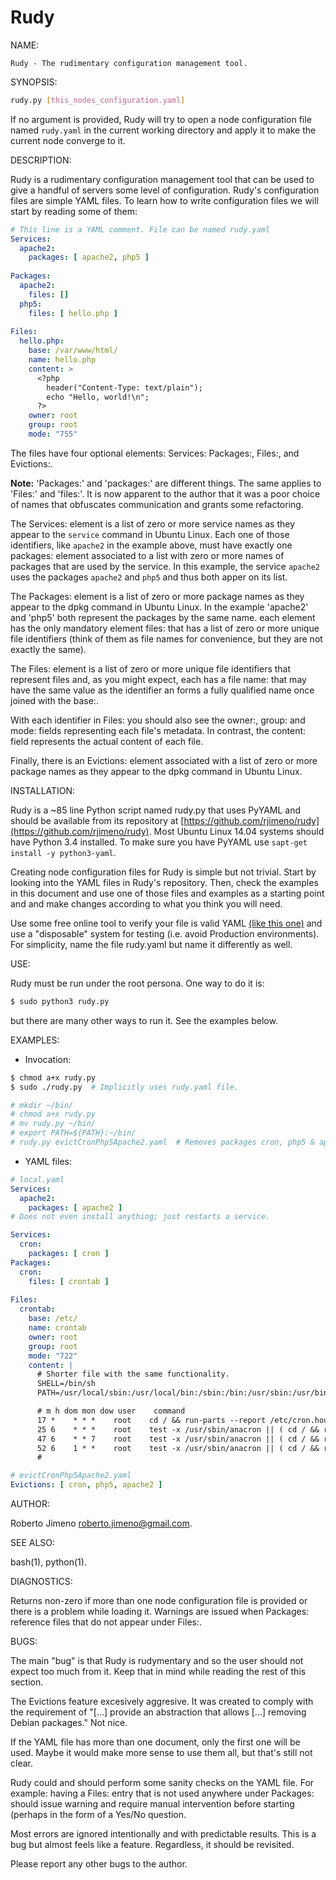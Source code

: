 # Rudy


NAME:

    Rudy - The rudimentary configuration management tool.

    
SYNOPSIS:

```bash
rudy.py [this_nodes_configuration.yaml]
```

If no argument is provided, Rudy will try to open a node configuration file
named `rudy.yaml` in the current working directory and apply it to make the 
current node converge to it.

    
DESCRIPTION:

Rudy is a rudimentary configuration management tool that can be used to 
give a handful of servers some level of configuration. Rudy's configuration 
files are simple YAML files. To learn how to write configuration files we will
start by reading some of them:

```yaml
# This line is a YAML comment. File can be named rudy.yaml
Services:
  apache2:
    packages: [ apache2, php5 ]
    
Packages:
  apache2:
    files: []
  php5:
    files: [ hello.php ]
    
Files:
  hello.php:
    base: /var/www/html/
    name: hello.php
    content: >
      <?php
        header("Content-Type: text/plain");
        echo "Hello, world!\n";
      ?>
    owner: root
    group: root
    mode: "755"
```

The files have four optional elements: Services: Packages:, Files:, and 
Evictions:.

**Note:** 'Packages:' and 'packages:' are different things. The same applies 
to 'Files:' and 'files:'. It is now apparent to the author that it was a poor
choice of names that obfuscates communication and grants some refactoring.

The Services: element is a list of zero or more service names as they appear 
to the `service` command in Ubuntu Linux. Each one of those identifiers, like
`apache2` in the example above, must have exactly one packages: element 
associated to a list with zero or more names of packages that are used by 
the service. In this example, the service `apache2` uses the packages 
`apache2` and `php5` and thus both apper on its list.
 
The Packages: element is a list of zero or more package names as they appear 
to the dpkg command in Ubuntu Linux. In the example 'apache2' and 'php5' 
both represent the packages by the same name. each element has the only 
mandatory element files: that has a list of zero or more unique file 
identifiers (think of them as file names for convenience, but they are not 
exactly the same).
 
The Files: element is a list of zero or more unique file 
identifiers that represent files and, as you might expect, each has a file 
name: that may have the same value as the identifier an forms a fully 
qualified name once joined with the base:.
 
With each identifier in Files: you should also see the owner:, group: and mode:
fields representing each file's metadata. In contrast, the content: field 
represents the actual content of each file.

Finally, there is an Evictions: element associated with a list of zero or 
more package names as they appear to the dpkg command in Ubuntu Linux.

 
INSTALLATION:
 
Rudy is a ~85 line Python script named rudy.py that uses PyYAML and should be 
available from its repository at
[https://github.com/rjimeno/rudy](https://github.com/rjimeno/rudy).
Most Ubuntu Linux 14.04 systems should have Python 3.4 installed. To make 
sure you have PyYAML use ```sapt-get install -y python3-yaml```.

Creating node configuration files for Rudy is simple but not trivial. Start 
by looking into the YAML files in Rudy's repository. Then, check the examples
 in this document and use one of those files and examples as a starting point
 and and make changes according to what you think you will need.
 
Use some free online tool to verify your file is valid YAML
[(like this one)](https://codebeautify.org/yaml-validator)
and use a "disposable" system for testing (i.e. avoid Production 
environments). For simplicity, name the file rudy.yaml but name it 
differently as well. 


USE:

Rudy must be run under the root persona. One way to do it is:
```bash
$ sudo python3 rudy.py
```
but there are many other ways to run it. See the examples below.


EXAMPLES:

 - Invocation:
 
```bash 
$ chmod a+x rudy.py 
$ sudo ./rudy.py  # Implicitly uses rudy.yaml file.
```
  
```bash
# mkdir ~/bin/
# chmod a+x rudy.py
# mv rudy.py ~/bin/
# export PATH=${PATH}:~/bin/
# rudy.py evictCronPhp5Apache2.yaml  # Removes packages cron, php5 & apache2. 
```

- YAML files:

```yaml
# local.yaml
Services:
  apache2:
    packages: [ apache2 ]
# Does not even install anything; just restarts a service.    
```

```yaml
Services:
  cron:
    packages: [ cron ]
Packages:
  cron:
    files: [ crontab ] 
    
Files:
  crontab:
    base: /etc/
    name: crontab
    owner: root
    group: root
    mode: "722"
    content: |
      # Shorter file with the same functionality.
      SHELL=/bin/sh
      PATH=/usr/local/sbin:/usr/local/bin:/sbin:/bin:/usr/sbin:/usr/bin

      # m h dom mon dow user    command
      17 *    * * *    root    cd / && run-parts --report /etc/cron.hourly
      25 6    * * *    root    test -x /usr/sbin/anacron || ( cd / && run-parts --report /etc/cron.daily )
      47 6    * * 7    root    test -x /usr/sbin/anacron || ( cd / && run-parts --report /etc/cron.weekly )
      52 6    1 * *    root    test -x /usr/sbin/anacron || ( cd / && run-parts --report /etc/cron.monthly )
      #
```

```yaml
# evictCronPhp5Apache2.yaml
Evictions: [ cron, php5, apache2 ]
```


AUTHOR:

Roberto Jimeno <roberto.jimeno@gmail.com>.


SEE ALSO:
 
bash(1), python(1).


DIAGNOSTICS:

Returns non-zero if more than one node configuration file is provided or there
is a problem while loading it. Warnings are issued when Packages: reference 
files that do not appear under Files:.

 
BUGS:
 
The main "bug" is that Rudy is rudymentary and so the user should not expect 
too much from it. Keep that in mind while reading the rest of this section.

The Evictions feature excesively aggresive. It was created to comply with the
requirement of "[...] provide an abstraction that allows [...] removing 
Debian packages." Not nice. 

If the YAML file has more than one document, only the first one will be used.
Maybe it would make more sense to use them all, but that's still not clear.
 
Rudy could and should perform some sanity checks on the YAML file. For 
example: having a Files: entry that is not used anywhere under Packages: 
should issue warning and require manual intervention before starting (perhaps
 in the form of a Yes/No question.

Most errors are ignored intentionally and with predictable results. This is a 
bug but almost feels like a feature. Regardless, it should be revisited.

Please report any other bugs to the author.
